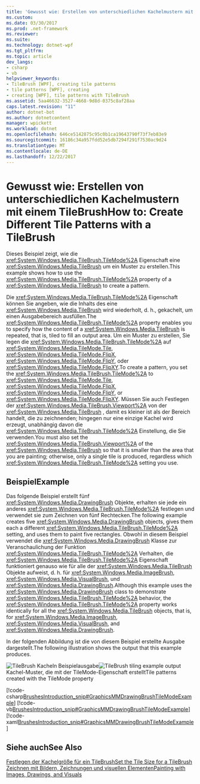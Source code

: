 ```yaml
---
title: 'Gewusst wie: Erstellen von unterschiedlichen Kachelmustern mit einem TileBrush'
ms.custom: 
ms.date: 03/30/2017
ms.prod: .net-framework
ms.reviewer: 
ms.suite: 
ms.technology: dotnet-wpf
ms.tgt_pltfrm: 
ms.topic: article
dev_langs:
- csharp
- vb
helpviewer_keywords:
- TileBrush [WPF], creating tile patterns
- tile patterns [WPF], creating
- creating [WPF], tile patterns with TileBrush
ms.assetid: 5aa46632-3527-4668-9d8d-0375c8af28aa
caps.latest.revision: "11"
author: dotnet-bot
ms.author: dotnetcontent
manager: wpickett
ms.workload: dotnet
ms.openlocfilehash: 646ce5142875c95c0b1ca19643790f73f7eb83e9
ms.sourcegitcommit: 16186c34a957fdd52e5db7294f291f7530ac9d24
ms.translationtype: MT
ms.contentlocale: de-DE
ms.lasthandoff: 12/22/2017
---
```

# <a name="how-to-create-different-tile-patterns-with-a-tilebrush"></a><span data-ttu-id="da677-102">Gewusst wie: Erstellen von unterschiedlichen Kachelmustern mit einem TileBrush</span><span class="sxs-lookup"><span data-stu-id="da677-102">How to: Create Different Tile Patterns with a TileBrush</span></span>
<span data-ttu-id="da677-103">Dieses Beispiel zeigt, wie die <xref:System.Windows.Media.TileBrush.TileMode%2A> Eigenschaft eine <xref:System.Windows.Media.TileBrush> um ein Muster zu erstellen.</span><span class="sxs-lookup"><span data-stu-id="da677-103">This example shows how to use the <xref:System.Windows.Media.TileBrush.TileMode%2A> property of a <xref:System.Windows.Media.TileBrush> to create a pattern.</span></span>  
  
 <span data-ttu-id="da677-104">Die <xref:System.Windows.Media.TileBrush.TileMode%2A> Eigenschaft können Sie angeben, wie die Inhalts des eine <xref:System.Windows.Media.TileBrush> wird wiederholt, d. h., gekachelt, um einen Ausgabebereich ausfüllen.</span><span class="sxs-lookup"><span data-stu-id="da677-104">The <xref:System.Windows.Media.TileBrush.TileMode%2A> property enables you to specify how the content of a <xref:System.Windows.Media.TileBrush> is repeated, that is, tiled to fill an output area.</span></span> <span data-ttu-id="da677-105">Um ein Muster zu erstellen, Sie legen die <xref:System.Windows.Media.TileBrush.TileMode%2A> auf <xref:System.Windows.Media.TileMode.Tile>, <xref:System.Windows.Media.TileMode.FlipX>, <xref:System.Windows.Media.TileMode.FlipY>, oder <xref:System.Windows.Media.TileMode.FlipXY>.</span><span class="sxs-lookup"><span data-stu-id="da677-105">To create a pattern, you set the <xref:System.Windows.Media.TileBrush.TileMode%2A> to <xref:System.Windows.Media.TileMode.Tile>, <xref:System.Windows.Media.TileMode.FlipX>, <xref:System.Windows.Media.TileMode.FlipY>, or <xref:System.Windows.Media.TileMode.FlipXY>.</span></span> <span data-ttu-id="da677-106">Müssen Sie auch Festlegen der <xref:System.Windows.Media.TileBrush.Viewport%2A> von der <xref:System.Windows.Media.TileBrush> , damit es kleiner ist als der Bereich handelt, die zu zeichnenden; hingegen nur eine einzige Kachel wird erzeugt, unabhängig davon die <xref:System.Windows.Media.TileBrush.TileMode%2A> Einstellung, die Sie verwenden.</span><span class="sxs-lookup"><span data-stu-id="da677-106">You must also set the <xref:System.Windows.Media.TileBrush.Viewport%2A> of the <xref:System.Windows.Media.TileBrush> so that it is smaller than the area that you are painting; otherwise, only a single tile is produced, regardless which <xref:System.Windows.Media.TileBrush.TileMode%2A> setting you use.</span></span>  
  
## <a name="example"></a><span data-ttu-id="da677-107">Beispiel</span><span class="sxs-lookup"><span data-stu-id="da677-107">Example</span></span>  
 <span data-ttu-id="da677-108">Das folgende Beispiel erstellt fünf <xref:System.Windows.Media.DrawingBrush> Objekte, erhalten sie jede ein anderes <xref:System.Windows.Media.TileBrush.TileMode%2A> festlegen und verwendet sie zum Zeichnen von fünf Rechtecken.</span><span class="sxs-lookup"><span data-stu-id="da677-108">The following example creates five <xref:System.Windows.Media.DrawingBrush> objects, gives them each a different <xref:System.Windows.Media.TileBrush.TileMode%2A> setting, and uses them to paint five rectangles.</span></span> <span data-ttu-id="da677-109">Obwohl in diesem Beispiel verwendet die <xref:System.Windows.Media.DrawingBrush> Klasse zur Veranschaulichung der Funktion <xref:System.Windows.Media.TileBrush.TileMode%2A> Verhalten, die <xref:System.Windows.Media.TileBrush.TileMode%2A> Eigenschaft funktioniert genauso wie für alle der <xref:System.Windows.Media.TileBrush> Objekte aufweist, d. h. für <xref:System.Windows.Media.ImageBrush>, <xref:System.Windows.Media.VisualBrush>, und <xref:System.Windows.Media.DrawingBrush>.</span><span class="sxs-lookup"><span data-stu-id="da677-109">Although this example uses the <xref:System.Windows.Media.DrawingBrush> class to demonstrate <xref:System.Windows.Media.TileBrush.TileMode%2A> behavior, the <xref:System.Windows.Media.TileBrush.TileMode%2A> property works identically for all the <xref:System.Windows.Media.TileBrush> objects, that is, for <xref:System.Windows.Media.ImageBrush>, <xref:System.Windows.Media.VisualBrush>, and <xref:System.Windows.Media.DrawingBrush>.</span></span>  
  
 <span data-ttu-id="da677-110">In der folgenden Abbildung ist die von diesem Beispiel erstellte Ausgabe dargestellt.</span><span class="sxs-lookup"><span data-stu-id="da677-110">The following illustration shows the output that this example produces.</span></span>  
  
 <span data-ttu-id="da677-111">![TileBrush Kacheln Beispielausgabe](../../../../docs/framework/wpf/graphics-multimedia/media/graphicsmm-drawingbrushtilemodeexample.png "Graphicsmm_DrawingBrushTileModeExample")</span><span class="sxs-lookup"><span data-stu-id="da677-111">![TileBrush tiling example output](../../../../docs/framework/wpf/graphics-multimedia/media/graphicsmm-drawingbrushtilemodeexample.png "graphicsmm_DrawingBrushTileModeExample")</span></span>  
<span data-ttu-id="da677-112">Kachel-Muster, die mit der TileMode-Eigenschaft erstellt</span><span class="sxs-lookup"><span data-stu-id="da677-112">Tile patterns created with the TileMode property</span></span>  
  
 [!code-csharp[BrushesIntroduction_snip#GraphicsMMDrawingBrushTileModeExample](../../../../samples/snippets/csharp/VS_Snippets_Wpf/BrushesIntroduction_snip/CSharp/TileModeExample.cs#graphicsmmdrawingbrushtilemodeexample)]
 [!code-vb[BrushesIntroduction_snip#GraphicsMMDrawingBrushTileModeExample](../../../../samples/snippets/visualbasic/VS_Snippets_Wpf/BrushesIntroduction_snip/visualbasic/tilemodeexample.vb#graphicsmmdrawingbrushtilemodeexample)]
 [!code-xaml[BrushesIntroduction_snip#GraphicsMMDrawingBrushTileModeExample](../../../../samples/snippets/xaml/VS_Snippets_Wpf/BrushesIntroduction_snip/XAML/TileModeExample.xaml#graphicsmmdrawingbrushtilemodeexample)]  
  
## <a name="see-also"></a><span data-ttu-id="da677-113">Siehe auch</span><span class="sxs-lookup"><span data-stu-id="da677-113">See Also</span></span>  
 [<span data-ttu-id="da677-114">Festlegen der Kachelgröße für ein TileBrush</span><span class="sxs-lookup"><span data-stu-id="da677-114">Set the Tile Size for a TileBrush</span></span>](../../../../docs/framework/wpf/graphics-multimedia/how-to-set-the-tile-size-for-a-tilebrush.md)  
 [<span data-ttu-id="da677-115">Zeichnen mit Bildern, Zeichnungen und visuellen Elementen</span><span class="sxs-lookup"><span data-stu-id="da677-115">Painting with Images, Drawings, and Visuals</span></span>](../../../../docs/framework/wpf/graphics-multimedia/painting-with-images-drawings-and-visuals.md)
